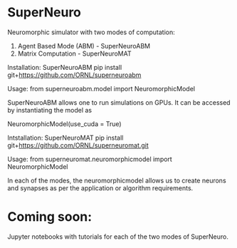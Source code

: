 # SuperNeuro
Neuromorphic simulator with two modes of computation:

1. Agent Based Mode (ABM) - SuperNeuroABM
2. Matrix  Computation - SuperNeuroMAT

Installation: SuperNeuroABM
pip install git+https://github.com/ORNL/superneuroabm

Usage: 
from superneuroabm.model import NeuromorphicModel

SuperNeuroABM allows one to run simulations on GPUs. It can be accessed by instantiating the model as 

NeuromorphicModel(use_cuda = True)


Intstallation: SuperNeuroMAT
pip install git+https://github.com/ORNL/superneuromat.git

Usage:
from superneuromat.neuromorphicmodel import NeuromorphicModel

In each of the modes, the neuromorphicmodel allows us to create neurons and synapses as per the application or algorithm requirements.

# Coming soon:
Jupyter notebooks with tutorials for each of the two modes of SuperNeuro.
